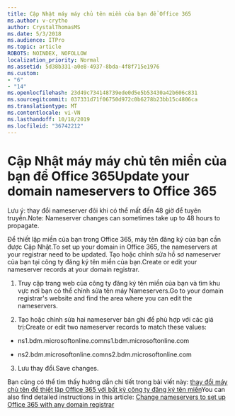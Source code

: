 ```yaml
---
title: Cập Nhật máy máy chủ tên miền của bạn để Office 365
ms.author: v-crytho
author: CrystalThomasMS
ms.date: 5/3/2018
ms.audience: ITPro
ms.topic: article
ROBOTS: NOINDEX, NOFOLLOW
localization_priority: Normal
ms.assetid: 5d38b331-a0e8-4937-8bda-4f8f715e1976
ms.custom:
- "6"
- "14"
ms.openlocfilehash: 23d49c734148739ede0d5e5b53430a42b606c831
ms.sourcegitcommit: 037331d71f06750d972c0b6278b23bb15c4806ca
ms.translationtype: MT
ms.contentlocale: vi-VN
ms.lasthandoff: 10/18/2019
ms.locfileid: "36742212"
---
```

# <a name="update-your-domain-nameservers-to-office-365"></a><span data-ttu-id="4cd21-102">Cập Nhật máy máy chủ tên miền của bạn để Office 365</span><span class="sxs-lookup"><span data-stu-id="4cd21-102">Update your domain nameservers to Office 365</span></span>

<span data-ttu-id="4cd21-103">Lưu ý: thay đổi nameserver đôi khi có thể mất đến 48 giờ để tuyên truyền.</span><span class="sxs-lookup"><span data-stu-id="4cd21-103">Note: Nameserver changes can sometimes take up to 48 hours to propagate.</span></span>
  
<span data-ttu-id="4cd21-104">Để thiết lập miền của bạn trong Office 365, máy tên đăng ký của bạn cần được Cập Nhật.</span><span class="sxs-lookup"><span data-stu-id="4cd21-104">To set up your domain in Office 365, the nameservers at your registrar need to be updated.</span></span> <span data-ttu-id="4cd21-105">Tạo hoặc chỉnh sửa hồ sơ nameserver của bạn tại công ty đăng ký tên miền của bạn.</span><span class="sxs-lookup"><span data-stu-id="4cd21-105">Create or edit your nameserver records at your domain registrar.</span></span>
  
1. <span data-ttu-id="4cd21-106">Truy cập trang web của công ty đăng ký tên miền của bạn và tìm khu vực nơi bạn có thể chỉnh sửa tên máy Nameservers.</span><span class="sxs-lookup"><span data-stu-id="4cd21-106">Go to your domain registrar's website and find the area where you can edit the nameservers.</span></span>

2. <span data-ttu-id="4cd21-107">Tạo hoặc chỉnh sửa hai nameserver bản ghi để phù hợp với các giá trị:</span><span class="sxs-lookup"><span data-stu-id="4cd21-107">Create or edit two nameserver records to match these values:</span></span>

  - <span data-ttu-id="4cd21-108">ns1.bdm.microsoftonline.com</span><span class="sxs-lookup"><span data-stu-id="4cd21-108">ns1.bdm.microsoftonline.com</span></span>

  - <span data-ttu-id="4cd21-109">ns2.bdm.microsoftonline.com</span><span class="sxs-lookup"><span data-stu-id="4cd21-109">ns2.bdm.microsoftonline.com</span></span>

3. <span data-ttu-id="4cd21-110">Lưu thay đổi.</span><span class="sxs-lookup"><span data-stu-id="4cd21-110">Save changes.</span></span>

<span data-ttu-id="4cd21-111">Bạn cũng có thể tìm thấy hướng dẫn chi tiết trong bài viết này: [thay đổi máy chủ tên để thiết lập Office 365 với bất kỳ công ty đăng ký tên miền](https://docs.microsoft.com/office365/admin/get-help-with-domains/change-nameservers-at-any-domain-registrar)</span><span class="sxs-lookup"><span data-stu-id="4cd21-111">You can also find detailed instructions in this article: [Change nameservers to set up Office 365 with any domain registrar](https://docs.microsoft.com/office365/admin/get-help-with-domains/change-nameservers-at-any-domain-registrar)</span></span>
  